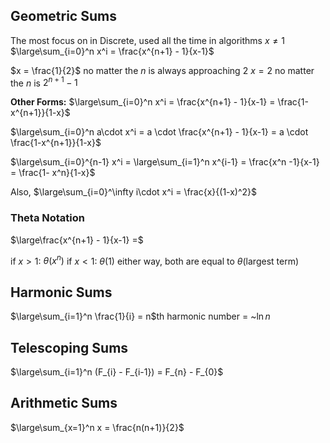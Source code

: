 ## Geometric Sums
The most focus on in Discrete, used all the time in algorithms
$x \neq 1$
$\large\sum_{i=0}^n x^i = \frac{x^{n+1} - 1}{x-1}$


$x = \frac{1}{2}$ no matter the $n$ is always approaching $2$
$x = 2$ no matter the $n$ is $2^{n+1} -1$

**Other Forms:**
$\large\sum_{i=0}^n x^i = \frac{x^{n+1} - 1}{x-1} = \frac{1-x^{n+1}}{1-x}$

$\large\sum_{i=0}^n a\cdot x^i = a \cdot \frac{x^{n+1} - 1}{x-1} = a \cdot \frac{1-x^{n+1}}{1-x}$

$\large\sum_{i=0}^{n-1} x^i = \large\sum_{i=1}^n x^{i-1} = \frac{x^n -1}{x-1} =  \frac{1- x^n}{1-x}$

Also, $\large\sum_{i=0}^\infty i\cdot x^i = \frac{x}{(1-x)^2}$

### Theta Notation
$\large\frac{x^{n+1} - 1}{x-1} =$

if $x>1$:  $\theta(x^n)$
if $x<1$: $\theta(1)$
either way, both are equal to $\theta$(largest term)

## Harmonic Sums

$\large\sum_{i=1}^n \frac{1}{i} = n$th harmonic number = ~$\ln n$
## Telescoping Sums

$\large\sum_{i=1}^n (F_{i} - F_{i-1}) = F_{n} - F_{0}$
## Arithmetic Sums

$\large\sum_{x=1}^n x = \frac{n(n+1)}{2}$

